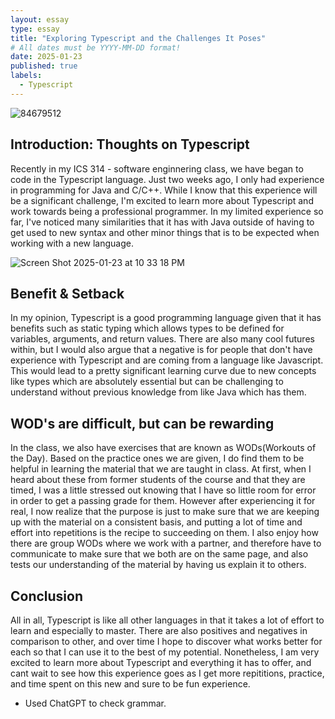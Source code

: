 ```yaml
---
layout: essay
type: essay
title: "Exploring Typescript and the Challenges It Poses"
# All dates must be YYYY-MM-DD format!
date: 2025-01-23
published: true
labels:
  - Typescript
---
```

![84679512](https://github.com/user-attachments/assets/c697a105-6193-4313-a7c8-12e204d9bf0a)

## Introduction: Thoughts on Typescript
Recently in my ICS 314 - software enginnering class, we have began to code in the Typescript language. Just two weeks ago, I only had experience in programming for Java and C/C++. While I know that this experience will be a significant challenge, I'm excited to learn more about Typescript and work towards being a professional programmer. In my limited experience so far, I've noticed many similarities that it has with Java outside of having to get used to new syntax and other minor things that is to be expected when working with a new language. 

![Screen Shot 2025-01-23 at 10 33 18 PM](https://github.com/user-attachments/assets/66c1fc43-2dda-4155-84f6-73b8321899cb)

## Benefit & Setback
In my opinion, Typescript is a good programming language given that it has benefits such as static typing which allows types to be defined for variables, arguments, and return values. There are also many cool futures within, but I would also argue that a negative is for people that don't have experience with Typescript and are coming from a language like Javascript. This would lead to a pretty significant learning curve due to new concepts like types which are absolutely essential but can be challenging to understand without previous knowledge from like Java which has them.

## WOD's are difficult, but can be rewarding
In the class, we also have exercises that are known as WODs(Workouts of the Day). Based on the practice ones we are given, I do find them to be helpful in learning the material that we are taught in class. At first, when I heard about these from former students of the course and that they are timed, I was a little stressed out knowing that I have so little room for error in order to get a passing grade for them. However after experiencing it for real, I now realize that the purpose is just to make sure that we are keeping up with the material on a consistent basis, and putting a lot of time and effort into repetitions is the recipe to succeeding on them. I also enjoy how there are group WODs where we work with a partner, and therefore have to communicate to make sure that we both are on the same page, and also tests our understanding of the material by having us explain it to others.

## Conclusion
All in all, Typescript is like all other languages in that it takes a lot of effort to learn and especially to master. There are also positives and negatives in comparison to other, and over time I hope to discover what works better for each so that I can use it to the best of my potential. Nonetheless, I am very excited to learn more about Typescript and everything it has to offer, and cant wait to see how this experience goes as I get more repititions, practice, and time spent on this new and sure to be fun experience.

- Used ChatGPT to check grammar.
